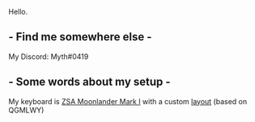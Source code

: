 Hello.

## - Find me somewhere else -

My Discord: Myth#0419

## - Some words about my setup -
My keyboard is [ZSA Moonlander Mark I](https://zsa.io) with a custom [layout](https://configure.zsa.io/moonlander/layouts/4oXOM) (based on QGMLWY)

